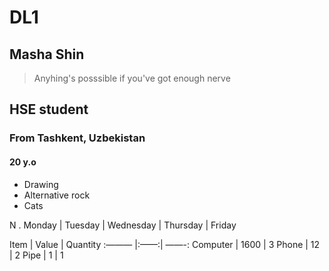 # DL1
## Masha Shin
> Anyhing's posssible if you've got enough nerve 


## HSE student
### From Tashkent, Uzbekistan
#### 20 y.o

+ Drawing
+ Alternative rock
+ Cats

N . Monday | Tuesday | Wednesday | Thursday | Friday

Item | Value | Quantity
:——— |:——:| ——-:
Computer | 1600 | 3
Phone | 12 | 2
Pipe | 1 | 1


